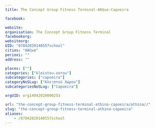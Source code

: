 ```yaml
---
title: The Concept Group Fitness Terminal-Αθήνα-Capoeira

facebook:

website:
organisation: The Concept Group Fitness Terminal
facebookorg:
websiteorg:
UID: "07042020140557school"
cities: "Αθήνα"
perioxi: ""
address: ""

places: [""]
categories: ["kleistou-xorou"]
subcategories: ["capoeira"]
categoryNoSLug: ["Κλειστού Χώρου"]
subcategoriesNoSLug: ["Capoeira"]

orgUID: org14042020000253

url: "the-concept-group-fitness-terminal-athina-capoeira/athina//"
slug: "the-concept-group-fitness-terminal-athina-capoeira"
aliases:
    - /07042020140557school
---
```





